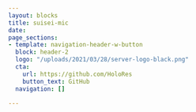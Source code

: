 ```yaml
---
layout: blocks
title: suisei-mic
date: 
page_sections:
- template: navigation-header-w-button
  block: header-2
  logo: "/uploads/2021/03/28/server-logo-black.png"
  cta:
    url: https://github.com/HoloRes
    button_text: GitHub
  navigation: []

---
```


